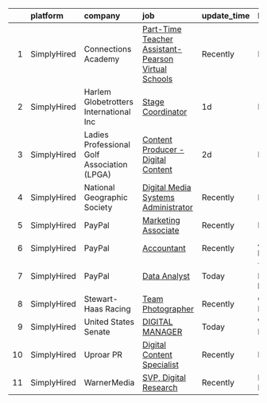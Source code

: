 

|    | platform    | company                                     | job                                                                                                                                                               | update_time   | location                   |
|---:|:------------|:--------------------------------------------|:------------------------------------------------------------------------------------------------------------------------------------------------------------------|:--------------|:---------------------------|
|  1 | SimplyHired | Connections Academy                         | [Part-Time Teacher Assistant- Pearson Virtual Schools](https://www.simplyhired.com/job/H-o-IwjFf0uo-HgCvKASkxVKY3NezKlUUHSEocy41PZEQunrcF6HXQ?q=digital+platform) | Recently      | Remote                     |
|  2 | SimplyHired | Harlem Globetrotters International Inc      | [Stage Coordinator](https://www.simplyhired.com/job/tzKj6WHVSNZmlgIVvepvU1D9_3NTZLsnbGKjicjA6FBxOHBEnWt-Rg?q=digital+platform)                                    | 1d            | Remote                     |
|  3 | SimplyHired | Ladies Professional Golf Association (LPGA) | [Content Producer - Digital Content](https://www.simplyhired.com/job/yqv2LKnhpL3h9SjapVO8-_eutZMD5t3EfLUIwlNIyyb1QORZKkb9jQ?q=digital+platform)                   | 2d            | Remote                     |
|  4 | SimplyHired | National Geographic Society                 | [Digital Media Systems Administrator](https://www.simplyhired.com/job/w_ir1mmDLj8kVmMDo0_krvuS-72jGdS9z7WgWMGswCSlF1trEvHHrg?q=digital+platform)                  | Recently      | Remote                     |
|  5 | SimplyHired | PayPal                                      | [Marketing Associate](https://www.simplyhired.com/job/WcEvlCzth5NGpIWrdigljETcn5H_19u2JKGkdXAujsfUKcNRmkvkLg?q=digital+platform)                                  | Recently      | Hawaii                     |
|  6 | SimplyHired | PayPal                                      | [Accountant](https://www.simplyhired.com/job/KGuWNjKFhSC_rEyangFxxCzKsmCg_DTLboY8-TXb0_3X-_LrGoBA9A?q=digital+platform)                                           | Recently      | Arizona +8 locations       |
|  7 | SimplyHired | PayPal                                      | [Data Analyst](https://www.simplyhired.com/job/IcfVwCaUeH2EqlxcLul-6YqmziYbxsclH2bo6Cxja2TFwJeMwTuHUg?q=digital+platform)                                         | Today         | Timonium, MD +12 locations |
|  8 | SimplyHired | Stewart-Haas Racing                         | [Team Photographer](https://www.simplyhired.com/job/7vJ4T6GOlnDYjmmsrh1fyDlpNcPbXIMx5CeUH8361GEjwjz1GfYPSQ?q=digital+platform)                                    | Recently      | Charlotte, NC              |
|  9 | SimplyHired | United States Senate                        | [DIGITAL MANAGER](https://www.simplyhired.com/job/yu1LBOvqh6voTKFbx9Flv6jac0lB3zPlUz-OpzvBUQSI9Xkt3gSXmg?q=digital+platform)                                      | Today         | Washington, DC             |
| 10 | SimplyHired | Uproar PR                                   | [Digital Content Specialist](https://www.simplyhired.com/job/cq14em1TaJa4sJV-7ch4eAa-3hl0amIyy9grfMp31BhcjM_gJxpTfQ?q=digital+platform)                           | Recently      | Remote                     |
| 11 | SimplyHired | WarnerMedia                                 | [SVP, Digital Research](https://www.simplyhired.com/job/psNSAzhyU6m0wfFDoahbjyiBzQyqd5Is7FGGIbjGmFfR9trk1dIoxg?q=digital+platform)                                | Recently      | New York, NY               |